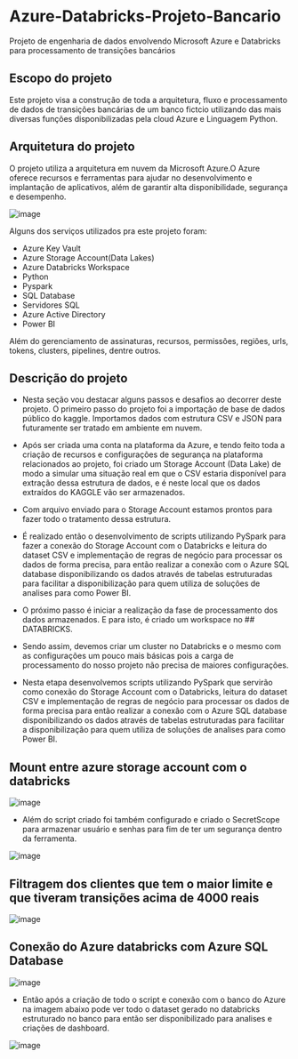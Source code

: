 # Azure-Databricks-Projeto-Bancario
Projeto de engenharia de dados envolvendo Microsoft Azure e Databricks para processamento de transições bancários

## Escopo do projeto 
Este projeto visa a construção de toda a arquitetura, fluxo e processamento de dados de transições bancárias de um banco fictcio utilizando das mais diversas funções disponibilizadas pela cloud Azure e Linguagem Python.

## Arquitetura do projeto 
O projeto utiliza a arquitetura em nuvem da Microsoft Azure.O Azure oferece recursos e ferramentas para ajudar no desenvolvimento e implantação de aplicativos, além de garantir alta disponibilidade, segurança e desempenho.

![image](https://github.com/thiagothr/Azure-Databricks-Projeto-Bancario/assets/72639507/d0ec7b34-3196-4232-8be2-d5b0743be505)


Alguns dos serviços utilizados pra este projeto foram:
  - Azure Key Vault
  - Azure Storage Account(Data Lakes)
  - Azure Databricks Workspace
  - Python
  - Pyspark
  - SQL Database
  - Servidores SQL
  - Azure Active Directory
  - Power BI

Além do gerenciamento de assinaturas, recursos, permissões, regiões, urls, tokens, clusters, pipelines, dentre outros.

## Descrição do projeto
- Nesta seção vou destacar alguns passos e desafios ao decorrer deste projeto. O primeiro passo do projeto foi a importação de base de dados público do kaggle. Importamos dados com estrutura CSV e JSON para futuramente ser tratado em ambiente em nuvem.
- Após ser criada uma conta na plataforma da Azure, e tendo feito toda a criação de recursos e configurações de segurança na plataforma relacionados ao projeto, foi criado um Storage Account (Data Lake) de modo a simular uma situação real em que o CSV estaria disponível para extração dessa estrutura de dados, e é neste local que os dados extraídos do KAGGLE vão ser armazenados.

- Com arquivo enviado para o Storage Account estamos prontos para fazer todo o tratamento dessa estrutura.

- É realizado então o desenvolvimento de scripts utilizando PySpark para fazer a conexão do Storage Account com o Databricks e leitura do dataset CSV e implementação de regras de negócio para processar os dados de forma precisa, para então realizar a conexão com o Azure SQL database disponibilizando os dados através de tabelas estruturadas para facilitar a disponibilização para quem utiliza de soluções de analises para como Power BI.

- O próximo passo é iniciar a realização da fase de processamento dos dados armazenados. E para isto, é criado um workspace no ## DATABRICKS.

- Sendo assim, devemos criar um cluster no Databricks e o mesmo com as configurações um pouco mais básicas pois a carga de processamento do nosso projeto não precisa de maiores configurações.

- Nesta etapa desenvolvemos scripts utilizando PySpark que servirão como conexão do Storage Account com o Databricks, leitura do dataset CSV e implementação de regras de negócio para processar os dados de forma precisa para então realizar a conexão com o Azure SQL database disponibilizando os dados através de tabelas estruturadas para facilitar a disponibilização para quem utiliza de soluções de analises para como Power BI.

## Mount entre azure storage account com o databricks

![image](https://github.com/thiagothr/Azure-Databricks-Projeto-Bancario/assets/72639507/a61b62ab-560b-4d9b-853a-51982c813e8b)

- Além do script criado foi também configurado e criado o SecretScope para armazenar usuário e senhas para fim de ter um segurança dentro da ferramenta.


![image](https://github.com/thiagothr/Azure-Databricks-Projeto-Bancario/assets/72639507/a7b5aea7-80b2-4fd0-a66a-6fcc04dece2e)


## Filtragem dos clientes que tem o maior limite e que tiveram transições acima de 4000 reais
![image](https://github.com/thiagothr/Azure-Databricks-Projeto-Bancario/assets/72639507/90eb514f-a937-406e-b1c7-8c9ada2313e4)

## Conexão do Azure databricks com Azure SQL Database
![image](https://github.com/thiagothr/Azure-Databricks-Projeto-Bancario/assets/72639507/33cf6173-e470-438a-8e48-3da5e10e7402)

- Então após a criação de todo o script e conexão com o banco do Azure na imagem abaixo pode ver todo o dataset gerado no databricks estruturado no banco para então ser disponibilizado para analises e criações de dashboard.

![image](https://github.com/thiagothr/Azure-Databricks-Projeto-Bancario/assets/72639507/2fbd392a-420c-4c9b-8db2-82c0e315a3b2)



